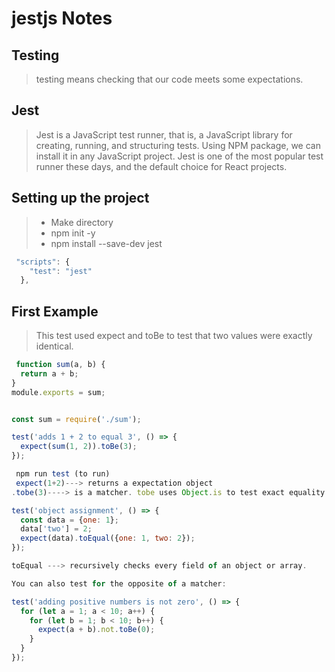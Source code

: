 # jestjs Notes

## Testing 

> testing means checking that our code meets some expectations.

## Jest

>Jest is a JavaScript test runner, that is, a JavaScript library for creating, running, and structuring tests.
>Using NPM package, we can install it in any JavaScript project. Jest is one of the most popular test runner these days, and the default choice for React projects.

## Setting up the project

> * Make directory
> * npm init -y
> * npm install --save-dev jest
``` jsx harmony
 "scripts": {
    "test": "jest"
  },
```

## First Example

>This test used expect and toBe to test that two values were exactly identical.

``` jsx harmony
 function sum(a, b) {
  return a + b;
}
module.exports = sum;


const sum = require('./sum');

test('adds 1 + 2 to equal 3', () => {
  expect(sum(1, 2)).toBe(3);
});

 npm run test (to run)
 expect(1+2)---> returns a expectation object 
.tobe(3)----> is a matcher. tobe uses Object.is to test exact equality. If we want to check the value of an object, use toEqual

test('object assignment', () => {
  const data = {one: 1};
  data['two'] = 2;
  expect(data).toEqual({one: 1, two: 2});
});

toEqual ---> recursively checks every field of an object or array.

You can also test for the opposite of a matcher:

test('adding positive numbers is not zero', () => {
  for (let a = 1; a < 10; a++) {
    for (let b = 1; b < 10; b++) {
      expect(a + b).not.toBe(0);
    }
  }
});
```



